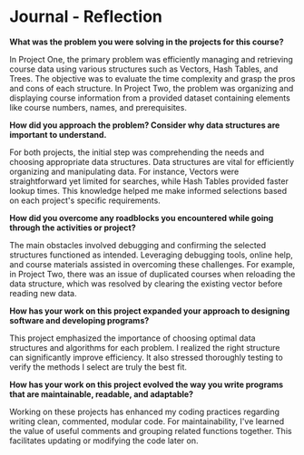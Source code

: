 # Journal - Reflection

**What was the problem you were solving in the projects for this course?**

  In Project One, the primary problem was efficiently managing and retrieving course data using various structures such as Vectors, Hash Tables, and Trees. The objective was to evaluate the time complexity and grasp the pros and cons of each structure. In Project Two, the problem was organizing and displaying course information from a provided dataset containing elements like course numbers, names, and prerequisites.

**How did you approach the problem? Consider why data structures are important to understand.**

  For both projects, the initial step was comprehending the needs and  choosing appropriate data structures. Data structures are vital for efficiently organizing and manipulating data. For instance, Vectors were straightforward yet limited for searches, while Hash Tables provided faster lookup times. This knowledge helped me make informed selections based on each project's specific requirements.

**How did you overcome any roadblocks you encountered while going through the activities or project?**

  The main obstacles involved debugging and confirming the selected structures functioned as intended. Leveraging debugging tools, online help, and course materials assisted in overcoming these challenges. For example, in Project Two, there was an issue of duplicated courses when reloading the data structure, which was resolved by clearing the existing vector before reading new data.

**How has your work on this project expanded your approach to designing software and developing programs?**

  This project emphasized the importance of choosing optimal data structures and algorithms for each problem. I realized the right structure can significantly improve efficiency. It also stressed thoroughly testing to verify the methods I select are truly the best fit.

**How has your work on this project evolved the way you write programs that are maintainable, readable, and adaptable?**

  Working on these projects has enhanced my coding practices regarding writing clean, commented, modular code. For maintainability, I've learned the value of useful comments and grouping related functions together. This facilitates updating or modifying the code later on.
